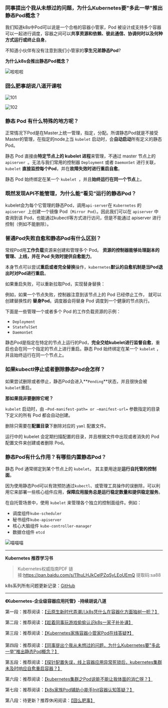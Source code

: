 ### 同事提出个我从未想过的问题，为什么Kubernetes要"多此一举"推出静态Pod概念？

我们知道k8s中Pod可以说是一个合格的容器小管家，Pod 被设计成支持多个容器可以一起进行调度，容器之间可以**共享资源和依赖、彼此通信、协调何时以及何种方式运行或终止自身**。

不知道小伙伴有没有注意到我们小管家的**孪生兄弟静态Pod**?

**为什么k8s会推出静态Pod概念？**

![啦啦啦](https://img-blog.csdnimg.cn/img_convert/7b836187fbeecfa7d7c4b822f8a1ec8e.gif)

### 囧么肥事胡说八道开课啦

![101](https://img-blog.csdnimg.cn/img_convert/f72f50bd85a9880f62f7e50f9ce7861f.png)

![102](https://img-blog.csdnimg.cn/img_convert/cd65286cc7e56b502e7d706a5b321493.png)



### 静态 Pod 有什么特殊的地方呢？

正常情况下Pod是在Master上统一管理，指定，分配。所谓静态Pod就是不接受Master的管理，在指定的node上当 `kubelet` 启动时，会**自动启动**所有定义的静态Pod。

静态 Pod 直接由**特定节点上的 kubelet 进程**来管理，不通过 master 节点上的 `apiserver `。⽆法与我们常⽤的控制器 `Deployment` 或者 `DaemonSet` 进⾏关联，`kubelet` **直接监控每个Pod**，并在**故障失效时进行重启自愈**。

静态 Pod 始终绑定在某⼀个 `kubelet `，并且**始终运⾏在同⼀个节点**上。

### 既然发现API不能管理，为什么能“看见”运行的静态Pod？

kubelet会为每个它管理的静态Pod，调用`api-server`在 `Kubernetes` 的 `apiserver `上创建⼀个镜像 Pod（`Mirror Pod`）。因此我们可以在 `apiserver` 中查询到该 Pod，也能通过kubectl等方式进行访问，但是不能通过 apiserver 进⾏控制（例如不能删除）。

### 普通Pod失败自愈和静态Pod有什么区别？

常规Pod用**工作负载**资源来创建和管理多个 Pod。 **资源的控制器能够处理副本的管理、上线，并在 Pod 失效时提供自愈能力**。 

本身节点可以尝试**重启或者完全替换**操作，`kubernetes`**默认的自愈机制是当Pod退出时对Pod进行重启**。

如果重启失败，可以重新拉取Pod，实现替身替换：

例如，如果一个节点失败，控制器注意到该节点上的 Pod 已经停止工作， 就可以创建替换性的 **替身Pod**。调度器会将替身 Pod 调度到一个健康的节点执行。

下面是一些管理一个或者多个 Pod 的工作负载资源的示例：

- `Deployment`
- `StatefulSet`
- `DaemonSet`



静态Pod是指定在特定的节点上运行的Pod，**完全交给kubelet进行监督自愈**，重启也会在同一个指定的节点上进行重启。静态 Pod 始终绑定在某⼀个 `kubelet` ，并且始终运⾏在同⼀个节点上。

### 如果kubectl停止或者删除静态Pod会怎样？

如果尝试删除或者停止，静态Pod会进入**`Pending`**状态，并且很快会被`kubelet`重启。

**那如果我非要删除它呢？**

`kubelet` 启动时，由 `–Pod-manifest-path= or –manifest-url=` 参数指定的⽬录下定义的所有 Pod 都会自动创建。

删除只需要在**配置目录**下删除对应的 `yaml` 配置文件。

运行中的 kubelet 会定期扫描配置的目录，并且根据文件中出现或者消失的 Pod配置文件来创建或者删除 Pod。

### 静态Pod有什么作用？有哪些内置静态Pod？

静态 Pod 通常绑定到某个节点上的 `kubelet`。 其主要用途是**运行自托管的控制面**。 

因为使用静态Pod可以有效预防通过`kubectl`、或管理工具操作的误删除，可以利用它来部署一些核心组件应用，**保障应用服务总是运行稳定数量和提供稳定服务**。

在自托管场景中，使用 `kubelet` 来管理各个独立的控制面组件。例如：

- 调度组件`kube-scheduler`
- 秘书组件`kube-apiserver`
- 核心大脑组件 `kube-controller-manager`
- 数据仓组件 `etcd`

![喵喵喵](https://img-blog.csdnimg.cn/img_convert/e404c8e3e4b00d1f8fcb0967b94ee9f6.png)

-----

**Kubernetes 推荐学习书**

> Kubernetes权威指南PDF
> 链接:https://pan.baidu.com/s/11huLHJkCeIPZqSyLEoUEmQ 提取码:sa88



k8s系列所有问题更新记录：[GitHub](https://gitee.com/jiongmefeishi/JMFS-Interview-Notebook-Kubernetes)




----



 **《Kubernetes-企业级容器应用托管》-持续胡说八道**

第一段：推荐阅读：[【云原生新时代弄潮儿k8s凭什么在容器化方面独树一帜？】](https://mp.weixin.qq.com/s?__biz=Mzg3NjU0NDE4NQ==&mid=2247484066&idx=1&sn=441fcae466eb5b5fba2fa29f007d7c07&chksm=cf31eb74f8466262ccc258fe1d21fbd8d65e73221c211b704d216d5116a15ffcc4f4cacf5b31#rd)

第二段：推荐阅读：[【趁着同事玩游戏偷偷认识k8s一家子补补课】](https://mp.weixin.qq.com/s?__biz=Mzg3NjU0NDE4NQ==&mid=2247484077&idx=1&sn=2ba024c0e121f7ac83e7264bdf7b4dff&chksm=cf31eb7bf846626d02c59837a2f903ed848d8e0f117c80af16b364e858005c57849f0bb82e47#rd)

第三段：推荐阅读：[【Kubernetes家族容器小管家Pod在线答疑❓】](https://mp.weixin.qq.com/s?__biz=Mzg3NjU0NDE4NQ==&mid=2247484110&idx=1&sn=cae2e84fb16b9fe5d8a7727c20009b3b&chksm=cf31eb18f846620e3dd1b7b8b9008fd5960363bc6bd3de679225ea5e45f9a48e93d210ccd572#rd)

第四段：推荐阅读：[【同事提出个我从未想过的问题，为什么Kubernetes要"多此一举"推出静态Pod概念？】](https://mp.weixin.qq.com/s?__biz=Mzg3NjU0NDE4NQ==&mid=2247484122&idx=1&sn=4f913c1e30808622e80a386aa6b4bef8&chksm=cf31eb0cf846621a4cf5ba605ec6fe4141b244dd2b8c49311accba15909f426277d643b6aceb#rd)

第五段：推荐阅读：[【探针配置失误，线上容器应用异常死锁后，kubernetes集群未及时响应自愈重启容器？】](https://mp.weixin.qq.com/s?__biz=Mzg3NjU0NDE4NQ==&mid=2247484133&idx=1&sn=116c23255e688ca1b86197689bcc8b72&chksm=cf31eb33f8466225400e6bfaac74d5d26de91b85e8f475ecbebedfb8ae08ebd9dde91aec1177#rd)

第六段：推荐阅读：[【kubernetes集群之Pod说能不能让我体面的消亡呀？】](https://mp.weixin.qq.com/s?__biz=Mzg3NjU0NDE4NQ==&mid=2247484143&idx=1&sn=5e764d67105c34bbaa4c851482dbe5cc&chksm=cf31eb39f846622f8c0aa21afd5d33d3928073de71058d59f974c5498bf84da2681cf76582a8#rd)

第七段：推荐阅读：[【k8s家族Pod辅助小能手Init容器认知答疑？】](https://mp.weixin.qq.com/s?__biz=Mzg3NjU0NDE4NQ==&mid=2247484153&idx=1&sn=2d6f43036cf2e4cea5fa2aebc4b67ebf&chksm=cf31eb2ff846623904c34e84943576ccf1714d73e042bdc9a4ce584050caf3fc0a85ff5c8908#rd)

第八段：待更新？推荐休闲阅读：[【囧么肥事】](https://mp.weixin.qq.com/mp/appmsgalbum?__biz=Mzg3NjU0NDE4NQ==&action=getalbum&album_id=2218140423993212933#wechat_redirect)